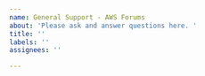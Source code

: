 ```yaml
---
name: General Support - AWS Forums
about: 'Please ask and answer questions here. '
title: ''
labels: ''
assignees: ''

---
```



